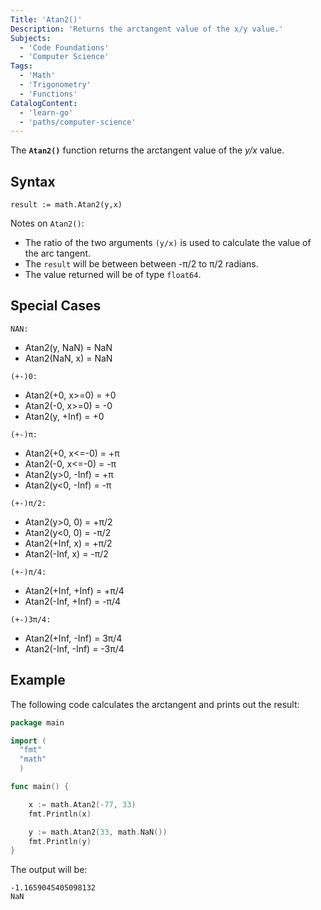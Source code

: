 ```yaml
---
Title: 'Atan2()'
Description: 'Returns the arctangent value of the x/y value.'
Subjects:
  - 'Code Foundations'
  - 'Computer Science'
Tags:
  - 'Math'
  - 'Trigonometry'
  - 'Functions'
CatalogContent:
  - 'learn-go'
  - 'paths/computer-science'
---
```


The **`Atan2()`** function returns the arctangent value of the *y/x* value.

## Syntax

```pseudo
result := math.Atan2(y,x)
```

Notes on `Atan2()`:

- The ratio of the two arguments `(y/x)` is used to calculate the value of the arc tangent.
- The `result` will be between between -π/2 to π/2 radians.
- The value returned will be of type `float64`.

## Special Cases

`NAN:`

- Atan2(y, NaN) = NaN
- Atan2(NaN, x) = NaN

`(+-)0:`

- Atan2(+0, x>=0) = +0
- Atan2(-0, x>=0) = -0
- Atan2(y, +Inf) = +0

`(+-)π:`

- Atan2(+0, x<=-0) = +π
- Atan2(-0, x<=-0) = -π
- Atan2(y>0, -Inf) = +π
- Atan2(y<0, -Inf) = -π

`(+-)π/2:`

- Atan2(y>0, 0) = +π/2
- Atan2(y<0, 0) = -π/2
- Atan2(+Inf, x) = +π/2
- Atan2(-Inf, x) = -π/2

`(+-)π/4:`

- Atan2(+Inf, +Inf) = +π/4
- Atan2(-Inf, +Inf) = -π/4

`(+-)3π/4:`

- Atan2(+Inf, -Inf) = 3π/4
- Atan2(-Inf, -Inf) = -3π/4

## Example

The following code calculates the arctangent and prints out the result:

```go
package main

import (
  "fmt"
  "math"
  )

func main() {

    x := math.Atan2(-77, 33)
    fmt.Println(x)

    y := math.Atan2(33, math.NaN())
    fmt.Println(y)
}
```

The output will be:

```shell
-1.1659045405098132
NaN
```
